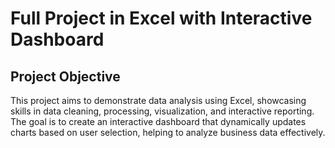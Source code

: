 # Full Project in Excel with Interactive Dashboard
## Project Objective
This project aims to demonstrate data analysis using Excel, showcasing skills in data cleaning, processing, visualization, and interactive reporting. The goal is to create an interactive dashboard that dynamically updates charts based on user selection, helping to analyze business data effectively.
